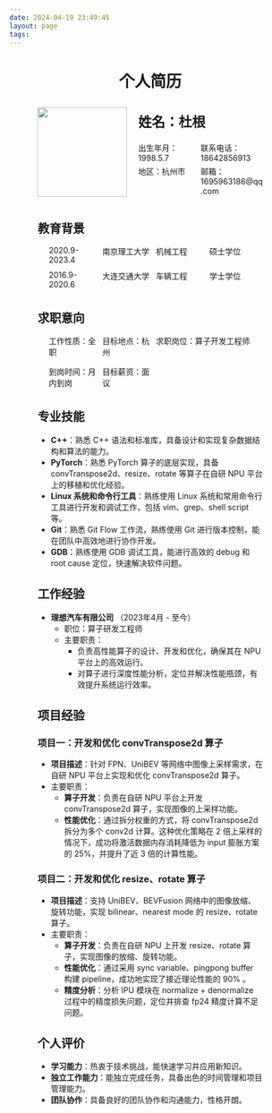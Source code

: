 ```yaml
---
date: 2024-04-19 23:49:45
layout: page
tags:
---
```


<div style="width: 80%; margin: auto; text-align: left;">
  <h1 style="text-align: center;">个人简历</h1>
  <div style="display: flex; align-items: center; padding-top: 10px; padding-bottom: 10px;">
    <img src="/resume/001.jpg" style="width: 160px; height: 160px;">
    <div style="margin-left: 20px;">
      <h1 style="font-size: 24px; margin-top: 5px; margin-bottom: 20px;">姓名：杜根</h1>
      <div style="display: flex; flex-wrap: wrap;">
        <span style="display: inline-block; width: 50%; margin-bottom: 5px;">出生年月：1998.5.7</span>
        <span style="display: inline-block; width: 50%; margin-bottom: 5px;">联系电话：18642856913</span>
        <span style="display: inline-block; width: 50%; margin-bottom: 10px;">地区：杭州市</span>
        <span style="display: inline-block; width: 50%; margin-bottom: 0;">邮箱：1695963186@qq.com</span>
      </div>
    </div>
  </div>
  <div style="margin-top: 20px;">
    <h2>教育背景</h2>
    <div style="margin-left: 20px;">
      <div style="display: flex; flex-wrap: wrap; margin-top: 10px;">
        <span style="display: inline-block; width: 25%; margin-bottom: 5px;">2020.9-2023.4</span>
        <span style="display: inline-block; width: 25%; margin-bottom: 5px;">南京理工大学</span>
        <span style="display: inline-block; width: 25%; margin-bottom: 5px;">机械工程</span>
        <span style="display: inline-block; width: 25%; margin-bottom: 5px;">硕士学位</span>
      </div>
      <div style="display: flex; flex-wrap: wrap; margin-top: 5px;">
        <span style="display: inline-block; width: 25%; margin-bottom: 5px;">2016.9-2020.6</span>
        <span style="display: inline-block; width: 25%; margin-bottom: 5px;">大连交通大学</span>
        <span style="display: inline-block; width: 25%; margin-bottom: 5px;">车辆工程</span>
        <span style="display: inline-block; width: 25%; margin-bottom: 5px;">学士学位</span>
      </div>
    </div>
  </div>
  <div style="margin-top: 20px;">
    <h2>求职意向</h2>
    <div style="margin-left: 20px;">
    <div style="display: flex; flex-wrap: wrap; margin-top: 10px;">
        <span style="display: inline-block; width: 25%; margin-bottom: 5px;">工作性质：全职</span>
        <span style="display: inline-block; width: 25%; margin-bottom: 5px;">目标地点：杭州</span>
        <span style="display: inline-block; width: 50%; margin-bottom: 5px;">求职岗位：算子开发工程师</span>
    </div>
    <div style="display: flex; flex-wrap: wrap; margin-top: 10px;">
        <span style="display: inline-block; width: 25%; margin-bottom: 5px;">到岗时间：月内到岗</span>
        <span style="display: inline-block; width: 25%; margin-bottom: 5px;">目标薪资：面议</span>
    </div>
  </div>
</div>

## 专业技能

- **C++**：熟悉 C++ 语法和标准库，具备设计和实现复杂数据结构和算法的能力。
- **PyTorch**：熟悉 PyTorch 算子的底层实现，具备 convTranspose2d、resize、rotate 等算子在自研 NPU 平台上的移植和优化经验。
- **Linux 系统和命令行工具**：熟练使用 Linux 系统和常用命令行工具进行开发和调试工作，包括 vim、grep、shell script 等。
- **Git**：熟悉 Git Flow 工作流，熟练使用 Git 进行版本控制，能在团队中高效地进行协作开发。
- **GDB**：熟练使用 GDB 调试工具，能进行高效的 debug 和 root cause 定位，快速解决软件问题。

## 工作经验

- **理想汽车有限公司** （2023年4月 - 至今）
  - 职位：算子研发工程师
  - 主要职责：
    - 负责高性能算子的设计、开发和优化，确保其在 NPU 平台上的高效运行。
    - 对算子进行深度性能分析，定位并解决性能瓶颈，有效提升系统运行效率。

## 项目经验

### 项目一：开发和优化 convTranspose2d 算子

- **项目描述**：针对 FPN、UniBEV 等网络中图像上采样需求，在自研 NPU 平台上实现和优化 convTranspose2d 算子。
- 主要职责：
  - **算子开发**：负责在自研 NPU 平台上开发 convTranspose2d 算子，实现图像的上采样功能。
  - **性能优化**：通过拆分权重的方式，将 convTranspose2d 拆分为多个 conv2d 计算。这种优化策略在 2 倍上采样的情况下，成功将激活数据内存消耗降低为 input 膨胀方案的 25%，并提升了近 3 倍的计算性能。

### 项目二：开发和优化 resize、rotate 算子

- **项目描述**：支持 UniBEV、BEVFusion 网络中的图像放缩、旋转功能，实现 bilinear、nearest mode 的 resize、rotate 算子。
- 主要职责：
  - **算子开发**：负责在自研 NPU 上开发 resize、rotate 算子，实现图像的放缩、旋转功能。
  - **性能优化**：通过采用 sync variable、pingpong buffer 构建 pipeline，成功地实现了接近理论性能的 90% 。
  - **精度分析**：分析 IPU 模块在 normalize + denormalize 过程中的精度损失问题，定位并排查 fp24 精度计算不足问题。

## 个人评价

- **学习能力**：热衷于技术挑战，能快速学习并应用新知识。
- **独立工作能力**：能独立完成任务，具备出色的时间管理和项目管理能力。
- **团队协作**：具备良好的团队协作和沟通能力，性格开朗。